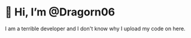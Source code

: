 # 👋 Hi, I’m @Dragorn06

I am a terrible developer and I don't know why I upload my code on here.

<!---
Dragorn06/Dragorn06 is a ✨ special ✨ repository because its `README.md` (this file) appears on your GitHub profile.
You can click the Preview link to take a look at your changes.
--->
